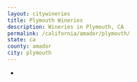 ```yaml
---
layout: citywineries
title: Plymouth Wineries
description: Wineries in Plymouth, CA
permalink: /california/amador/plymouth/
state: ca
county: amador
city: plymouth
---
```

-
